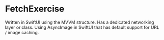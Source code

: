 # FetchExercise

 Written in SwiftUI using the MVVM structure. Has a dedicated networking layer or class. Using AsyncImage in SwiftUI that has default support for URL / image caching.
